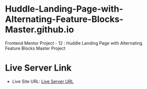 # Huddle-Landing-Page-with-Alternating-Feature-Blocks-Master.github.io
Frontend Mentor Project - 12 : Huddle Landing Page with Alternating Feature Blocks Master Project

# Live Server Link
- Live Site URL: [Live Server URL](https://prasannapandhare.github.io/Huddle-Landing-Page-with-Alternating-Feature-Blocks-Master.github.io/)
